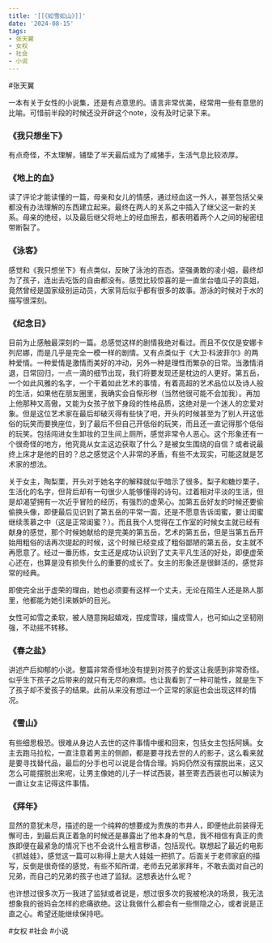 ```yaml
---
title: '[[《如雪如山》]]'
date: '2024-08-15'
tags:
- 张天翼
- 女权
- 社会
- 小说
---
```

#张天翼

一本有关于女性的小说集，还是有点意思的。语言非常优美，经常用一些有意思的比喻。可惜前半段的时候还没开辟这个note，没有及时记录下来。

### 《我只想坐下》
有点奇怪，不太理解，铺垫了半天最后成为了咸猪手，生活气息比较浓厚。

### 《地上的血》
读了评论才能读懂的一篇，母亲和女儿的情感，通过经血这一外人，甚至包括父亲都没有办法理解的东西建立起来。最终在两人的关系之中插入了继父这一新的关系。母亲的绝经，以及最后继父将地上的经血擦去，都表明着两个人之间的秘密纽带断裂了。

### 《泳客》
感觉和《我只想坐下》有点类似，反映了泳池的百态。坚强勇敢的凌小姐，最终却为了孩子，连出去吃饭的自由都没有。感觉比较惊喜的是一直坐台嗑瓜子的袁姐，竟然曾经是国家级别运动员，大家背后似乎都有很多的故事。游泳的时候对于水的描写很深刻。

### 《纪念日》
目前为止感触最深刻的一篇。总感觉这样的剧情我绝对看过。而且不仅仅是安娜卡列尼娜，而是几乎是完全一模一样的剧情。又有点类似于《大卫·科波菲尔》的两种爱情。一种爱情是激情而美好的冲动，另外一种是理性而繁杂的日常。当激情消退，日常回归，一点一滴的细节出现，我们将要发现还是枕边的人更好。第五岳，一个如此风雅的名字，一个干着如此艺术的事情，有着高超的艺术品位以及诗人般的生活，如果他在朋友圈里，我确实会自惭形秽（当然他很可能不会加我）。再加上他那种又高傲，又能为女孩子放下身段的性格品质，这绝对是一个迷人的恋爱对象。但是这位艺术家在最后却破灭得有些快了吧，开头的时候甚至为了别人开这低俗的玩笑而要换座位，到了最后不但自己开低俗的玩笑，而且还一直记得那个低俗的玩笑。包括闯进女生卸妆的卫生间上厕所，感觉非常令人恶心。这个形象还有一个很奇怪的地方，他究竟从女主这边获取了什么？是被女生围绕的自信？或者说最终上床才是他的目的？总之感觉这个人非常的矛盾，有些不太现实，可能这就是艺术家的想法。

关于女主，陶梨栗，开头对于她名字的解释就似乎暗示了很多。梨子和糖炒栗子，生活化的名字，但背后却有一句很少人能够懂得的诗句。过着相对平淡的生活，但是却渴望拥有一次近乎冒险的经历，有强烈的虚荣心。加第五岳好友的时候还要偷偷换头像，即便最后见识到了第五岳的平常一面，还是不愿意告诉闺蜜，要让闺蜜继续羡慕之中（这是正常闺蜜？）。而且我个人觉得在工作室的时候女主就已经有献身的感觉，那个时候她献给的是完美的第五岳，艺术的第五岳，但是当第五岳开始用粗俗的话再次提起的时候，这个时候已经变成了粗俗鄙陋的第五岳，女主就不再愿意了。经过一番历练，女主还是成功认识到了丈夫平凡生活的好处，即便虚荣心还在，也算是没有损失什么的重要的成长了。女主的形象还是很鲜活的，感觉非常的经典。

<span style="font-family:.PingFangSC-Regular;">即使完全出于虚荣的理由，她也必须要有这样一个丈夫，无论在陌生人还是熟人那里，他都能为她引来嫉妒的目光。</span>

女性可如雪之柔软，被人随意掬起嬉戏，捏成雪球，撮成雪人，也可如山之坚韧刚强，不动摇不转移。

### 《春之盐》
讲述产后抑郁的小说。整篇非常奇怪地没有提到对孩子的爱这让我感到非常奇怪。似乎生下孩子之后带来的就只有无尽的麻烦。也让我看到了一种可能性，就是生下了孩子却不爱孩子的结果。此前从来没有想过一个正常的家庭也会出现这样的情况。

### 《雪山》
有些细思极恐。很难从身边人去世的这件事情中缓和回来，包括女主包括阿姨。女主去跑马拉松，一直注意着男主的侧颜，都是要寻找去世的人的影子，这么看来就是要寻找替代品，最后的分手也可以说是合情合理。妈妈仍然没有摆脱出来，这又怎么可能摆脱出来呢，让男主像她的儿子一样试西装，甚至寄去西装也可以解读为一直让女主记得这件事情。

### 《拜年》
显然的意犹未尽，描述的是一个纯粹的想要成为贵族的市井人，即便他此前装得无懈可击，到最后真正着急的时候还是暴露出了他本身的气息，我不相信有真正的贵族即便在最紧急的情况下也不会说什么粗言秽语，包括现代。联想起了最近的电影《抓娃娃》，感觉这一篇可以称得上是大人娃娃一把抓了。后面关于老师家庭的描写，反倒是很奇怪的感觉，有些不知所谓，老师去兄弟家拜年，不敢去面对自己的兄弟，而自己的兄弟的孩子也进了监狱。这想表达什么呢？

也许想过很多次万一我进了监狱或者说是，想过很多次的我被枪决的场景，我无法想象我的爸妈会怎样的悲痛欲绝。这让我做什么都会有一些恻隐之心，或者说是正直之心。希望还能继续保持吧。

#女权 #社会 #小说
